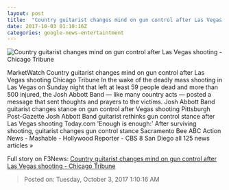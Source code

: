 ```yaml
---
layout: post
title:  "Country guitarist changes mind on gun control after Las Vegas shooting - Chicago Tribune"
date: 2017-10-03 01:10:16Z
categories: google-news-entertaintment
---
```


![Country guitarist changes mind on gun control after Las Vegas shooting - Chicago Tribune](http://www.trbimg.com/img-59d2d369/turbine/ct-country-guitarist-vegas-shooting-gun-control-20171002)

MarketWatch Country guitarist changes mind on gun control after Las Vegas shooting Chicago Tribune In the wake of the deadly mass shooting in Las Vegas on Sunday night that left at least 59 people dead and more than 500 injured, the Josh Abbott Band — like many country acts — posted a message that sent thoughts and prayers to the victims. Josh Abbott Band guitarist changes stance on gun control after Vegas shooting Pittsburgh Post-Gazette Josh Abbott Band guitarist rethinks gun control stance after Las Vegas shooting Today.com 'Enough is enough:' After surviving shooting, guitarist changes gun control stance Sacramento Bee ABC Action News - Mashable - Hollywood Reporter - CBS 8 San Diego all 125 news articles »


Full story on F3News: [Country guitarist changes mind on gun control after Las Vegas shooting - Chicago Tribune](http://www.f3nws.com/n/GWZRzG)

> Posted on: Tuesday, October 3, 2017 1:10:16 AM
